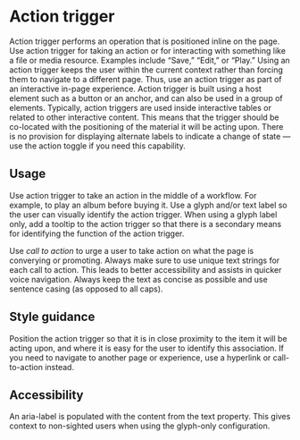# Action trigger
Action trigger performs an operation that is positioned inline on the page. Use action trigger for taking an action or for interacting with something like a file or media resource. Examples include “Save,” “Edit,” or “Play.” Using an action trigger keeps the user within the current context rather than forcing them to navigate to a different page. Thus, use an action trigger as part of an interactive in-page experience.  Action trigger is built using a host element such as a button or an anchor, and can also be used in a group of elements. Typically, action triggers are used inside interactive tables or related to other interactive content. This means that the trigger should be co-located with the positioning of the material it will be acting upon. There is no provision for displaying alternate labels to indicate a change of state — use the action toggle if you need this capability.

## Usage
Use action trigger to take an action in the middle of a workflow. For example, to play an album before buying it. Use a glyph and/or text label so the user can visually identify the action trigger. When using a glyph label only, add a tooltip to the action trigger so that there is a secondary means for identifying the function of the action trigger.

Use *call to action* to urge a user to take action on what the page is converying or promoting. Always make sure to use unique text strings for each call to action. This leads to better accessibility and assists in quicker voice navigation. Always keep the text as concise as possible and use sentence casing (as opposed to all caps).

## Style guidance
Position the action trigger so that it is in close proximity to the item it will be acting upon, and where it is easy for the user to identify this association. If you need to navigate to another page or experience, use a hyperlink or call-to-action instead.

## Accessibility
An aria-label is populated with the content from the text property. This gives context to non-sighted users when using the glyph-only configuration.
